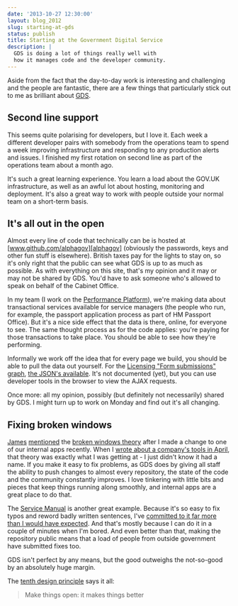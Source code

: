 ```yaml
---
date: '2013-10-27 12:30:00'
layout: blog_2012
slug: starting-at-gds
status: publish
title: Starting at the Government Digital Service
description: |
  GDS is doing a lot of things really well with
  how it manages code and the developer community.
---
```


Aside from the fact that the day-to-day work is interesting and challenging and the
people are fantastic, there are a few things that particularly stick out to me as
brilliant about [GDS][gds].

## Second line support

This seems quite polarising for developers, but I love it. Each week a different
developer pairs with somebody from the operations team to spend a week improving
infrastructure and responding to any production alerts and issues. I finished my
first rotation on second line as part of the operations team about a month ago.

It's such a great learning experience. You learn a load about the GOV.UK infrastructure,
as well as an awful lot about hosting, monitoring and deployment. It's also a great way
to work with people outside your normal team on a short-term basis.

## It's all out in the open

Almost every line of code that technically can be is hosted at [www.github.com/alphagov][alphagov]
(obviously the passwords, keys and other fun stuff is elsewhere). British taxes pay for the
lights to stay on, so it's only right that the public can see what GDS is up to as much as
possible. As with everything on this site, that's my opinion and it may or may not be shared
by GDS. You'd have to ask someone who's allowed to speak on behalf of the Cabinet Office.

In my team (I work on the [Performance Platform][performance-platform]), we're making data
about transactional services available for service managers (the people who run, for example,
the passport application process as part of HM Passport Office). But it's a nice side effect
that the data is there, online, for everyone to see. The same thought process as for the code
applies: you're paying for those transactions to take place. You should be able to see how
they're performing.

Informally we work off the idea that for every page we build, you should be able to pull the
data out yourself. For the [Licensing "Form submissions" graph][licensing],
[the JSON's available][licensing-json]. It's not documented (yet), but you can use developer
tools in the browser to view the AJAX requests.

Once more: all my opinion, possibly (but definitely not necessarily) shared by GDS. I might
turn up to work on Monday and find out it's all changing.

## Fixing broken windows

[James][jabley] [mentioned][release-comment] the [broken windows theory][broken-windows]
after I made a change to one of our internal apps recently. When I
[wrote about a company's tools in April][internal-tools], that theory was exactly what I
was getting at - I just didn't know it had a name. If you make it easy to fix problems, as
GDS does by giving all staff the ability to push changes to almost every repository, the
state of the code and the community constantly improves. I love tinkering with little bits
and pieces that keep things running along smoothly, and internal apps are a great place to do that.

The [Service Manual][service-manual] is another great example. Because it's so easy to
fix typos and reword badly written sentences, I've
[committed to it far more than I would have expected][service-manual-my-commits]. And that's
mostly because I can do it in a couple of minutes when I'm bored. And even better than that,
making the repository public means that a load of people from outside government have submitted fixes too.

GDS isn't perfect by any means, but the good outweighs the not-so-good by an absolutely huge margin.

The [tenth design principle][design-principles-tenth] says it all:

> Make things open: it makes things better

[gds]: https://gds.blog.gov.uk/
[alphagov]: https://www.github.com/alphagov
[performance-platform]: https://www.gov.uk/performance
[licensing]: https://www.gov.uk/performance/licensing
[licensing-json]: https://www.performance.service.gov.uk/data/licensing/application?period=week&end_at=2013-08-19T00%3A00%3A00%2B00%3A00&start_at=2013-06-17T00%3A00%3A00%2B00%3A00
[jabley]: https://twitter.com/jabley
[release-comment]: https://github.com/alphagov/release/pull/32#issuecomment-26136206
[broken-windows]: https://en.wikipedia.org/wiki/Broken_windows_theory
[internal-tools]: /blog/2013/04/internal-tools-and-infrastructure/
[service-manual]: https://www.gov.uk/service-manual
[service-manual-my-commits]: https://github.com/alphagov/government-service-design-manual/commits?author=alexmuller
[design-principles-tenth]: https://www.gov.uk/design-principles#tenth
